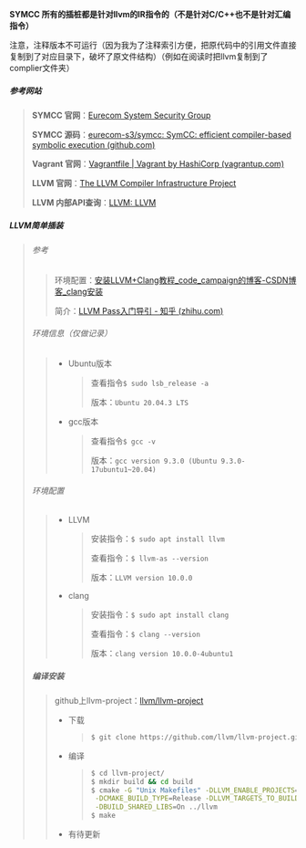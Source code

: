**SYMCC 所有的插桩都是针对llvm的IR指令的（不是针对C/C++也不是针对汇编指令）**

注意，注释版本不可运行（因为我为了注释索引方便，把原代码中的引用文件直接复制到了对应目录下，破坏了原文件结构）（例如在阅读时把llvm复制到了complier文件夹）

##### 参考网站

> **SYMCC 官网**：[Eurecom System Security Group](https://www.s3.eurecom.fr/tools/symbolic_execution/symcc.html)
>
> **SYMCC 源码**：[eurecom-s3/symcc: SymCC: efficient compiler-based symbolic execution (github.com)](https://github.com/eurecom-s3/symcc)
>
> **Vagrant 官网**：[Vagrantfile | Vagrant by HashiCorp (vagrantup.com)](https://www.vagrantup.com/docs/vagrantfile)
>
> **LLVM 官网**：[The LLVM Compiler Infrastructure Project](https://llvm.org/)
>
> **LLVM 内部API查询**：[LLVM: LLVM](https://llvm.org/doxygen/)

##### LLVM简单插装

> ###### 参考
>
> > 环境配置：[安装LLVM+Clang教程_code_campaign的博客-CSDN博客_clang安装](https://blog.csdn.net/l2563898960/article/details/82871826)
> >
> > 简介：[LLVM Pass入门导引 - 知乎 (zhihu.com)](https://zhuanlan.zhihu.com/p/122522485)
>
> ###### 环境信息（仅做记录）
>
> > - Ubuntu版本
> >
> > 	> 查看指令`$ sudo lsb_release -a`
> > 	>
> > 	> 版本：`Ubuntu 20.04.3 LTS`
> >
> > - gcc版本
> >
> > 	> 查看指令`$ gcc -v`
> > 	>
> > 	> 版本：`gcc version 9.3.0 (Ubuntu 9.3.0-17ubuntu1~20.04) `
>
> ###### 环境配置
>
> > - LLVM
> >
> > 	> 安装指令：`$ sudo apt install llvm`
> > 	>
> > 	> 查看指令：`$ llvm-as --version`
> > 	>
> > 	> 版本：`LLVM version 10.0.0`
> >
> > - clang
> >
> > 	> 安装指令：`$ sudo apt install clang`
> > 	>
> > 	> 查看指令：`$ clang --version`
> > 	>
> > 	> 版本：`clang version 10.0.0-4ubuntu1 `
>
> ##### 编译安装
>
> > github上llvm-project：[llvm/llvm-project](https://github.com/llvm/llvm-project)
> >
> > - 下载
> >
> > 	> ```sh
> > 	> $ git clone https://github.com/llvm/llvm-project.git
> > 	> ```
> >
> > - 编译
> >
> >   > ```sh
> >   > $ cd llvm-project/
> >   > $ mkdir build && cd build
> >   > $ cmake -G "Unix Makefiles" -DLLVM_ENABLE_PROJECTS="clang" \
> >   >  -DCMAKE_BUILD_TYPE=Release -DLLVM_TARGETS_TO_BUILD="X86" \
> >   >  -DBUILD_SHARED_LIBS=On ../llvm
> >   > $ make
> >   > ```
> >
> > - 有待更新
